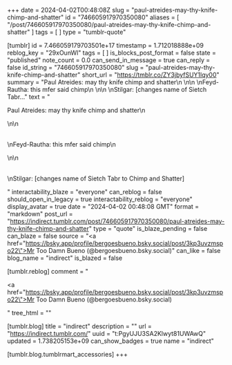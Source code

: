 +++
date = 2024-04-02T00:48:08Z
slug = "paul-atreides-may-thy-knife-chimp-and-shatter"
id = "746605917970350080"
aliases = [ "/post/746605917970350080/paul-atreides-may-thy-knife-chimp-and-shatter" ]
tags = [ ]
type = "tumblr-quote"

[tumblr]
id = 7.466059179703501e+17
timestamp = 1.712018888e+09
reblog_key = "29xOunWl"
tags = [ ]
is_blocks_post_format = false
state = "published"
note_count = 0.0
can_send_in_message = true
can_reply = false
id_string = "746605917970350080"
slug = "paul-atreides-may-thy-knife-chimp-and-shatter"
short_url = "https://tmblr.co/ZY3jbyfSUY1lqy00"
summary = "Paul Atreides: may thy knife chimp and shatter\n \n\n \nFeyd-Rautha: this mfer said chimp\n \n\n \nStilgar: [changes name of Sietch Tabr..."
text = "<p>Paul Atreides: may thy knife chimp and shatter\n<br/></p>\n\n<p><br/>\nFeyd-Rautha: this mfer said chimp\n<br/></p>\n\n<p><br/>\nStilgar: [changes name of Sietch Tabr to Chimp and Shatter]</p>"
interactability_blaze = "everyone"
can_reblog = false
should_open_in_legacy = true
interactability_reblog = "everyone"
display_avatar = true
date = "2024-04-02 00:48:08 GMT"
format = "markdown"
post_url = "https://indirect.tumblr.com/post/746605917970350080/paul-atreides-may-thy-knife-chimp-and-shatter"
type = "quote"
is_blaze_pending = false
can_blaze = false
source = "<a href=\"https://bsky.app/profile/bergoesbueno.bsky.social/post/3kp3uvzmspo22\">Mr Too Damn Bueno (@bergoesbueno.bsky.social)</a>"
can_like = false
blog_name = "indirect"
is_blazed = false

[tumblr.reblog]
comment = "<p><a href=\"https://bsky.app/profile/bergoesbueno.bsky.social/post/3kp3uvzmspo22\">Mr Too Damn Bueno (@bergoesbueno.bsky.social)</a></p>"
tree_html = ""

[tumblr.blog]
title = "indirect"
description = ""
url = "https://indirect.tumblr.com/"
uuid = "t:PgyUJU3SA2Klwyt81UWAwQ"
updated = 1.738205153e+09
can_show_badges = true
name = "indirect"

[tumblr.blog.tumblrmart_accessories]
+++
